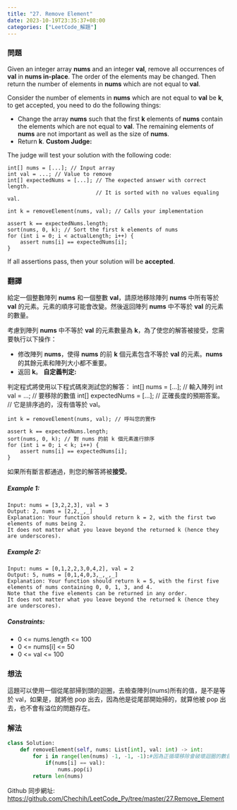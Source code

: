 ```yaml
---
title: "27. Remove Element"
date: 2023-10-19T23:35:37+08:00
categories: ["LeetCode_解題"]
---
```

### 問題
Given an integer array **nums** and an integer **val**, remove all occurrences of **val** in **nums in-place**. The order of the elements may be changed. Then return the number of elements in **nums** which are not equal to **val**.

Consider the number of elements in **nums** which are not equal to **val** be **k**, to get accepted, you need to do the following things:

- Change the array **nums** such that the first **k** elements of **nums** contain the elements which are not equal to **val**. The remaining elements of **nums** are not important as well as the size of **nums**.
- Return **k**.
**Custom Judge:**

The judge will test your solution with the following code:

    int[] nums = [...]; // Input array
    int val = ...; // Value to remove
    int[] expectedNums = [...]; // The expected answer with correct length.
                                // It is sorted with no values equaling val.

    int k = removeElement(nums, val); // Calls your implementation

    assert k == expectedNums.length;
    sort(nums, 0, k); // Sort the first k elements of nums
    for (int i = 0; i < actualLength; i++) {
        assert nums[i] == expectedNums[i];
    }
If all assertions pass, then your solution will be **accepted**.

### 翻譯
給定一個整數陣列 **nums** 和一個整數 **val**，請原地移除陣列 **nums** 中所有等於 **val** 的元素。元素的順序可能會改變。然後返回陣列 **nums** 中不等於 **val** 的元素的數量。

考慮到陣列 **nums** 中不等於 **val** 的元素數量為 **k**，為了使您的解答被接受，您需要執行以下操作：

- 修改陣列 **nums**，使得 **nums** 的前 **k** 個元素包含不等於 **val** 的元素。**nums** 的其餘元素和陣列大小都不重要。
- 返回 **k**。
**自定義判定:**

判定程式將使用以下程式碼來測試您的解答：
    int[] nums = [...]; // 輸入陣列
    int val = ...; // 要移除的數值
    int[] expectedNums = [...]; // 正確長度的預期答案。
                                // 它是排序過的，沒有值等於 val。

    int k = removeElement(nums, val); // 呼叫您的實作

    assert k == expectedNums.length;
    sort(nums, 0, k); // 對 nums 的前 k 個元素進行排序
    for (int i = 0; i < k; i++) {
        assert nums[i] == expectedNums[i];
    }
如果所有斷言都通過，則您的解答將被**接受**。

##### Example 1:
    Input: nums = [3,2,2,3], val = 3
    Output: 2, nums = [2,2,_,_]
    Explanation: Your function should return k = 2, with the first two elements of nums being 2.
    It does not matter what you leave beyond the returned k (hence they are underscores).
##### Example 2:
    Input: nums = [0,1,2,2,3,0,4,2], val = 2
    Output: 5, nums = [0,1,4,0,3,_,_,_]
    Explanation: Your function should return k = 5, with the first five elements of nums containing 0, 0, 1, 3, and 4.
    Note that the five elements can be returned in any order.
    It does not matter what you leave beyond the returned k (hence they are underscores).

##### Constraints:
- 0 <= nums.length <= 100
- 0 <= nums[i] <= 50
- 0 <= val <= 100

### 想法
這題可以使用一個從尾部掃到頭的迴圈，去檢查陣列(nums)所有的值，是不是等於 val，如果是，就將他 pop 出去，因為他是從尾部開始掃的，就算他被 pop 出去，也不會有溢位的問題存在。
### 解法
```python
class Solution:
    def removeElement(self, nums: List[int], val: int) -> int:
        for i in range(len(nums) -1, -1, -1):#因為正循環移除會破壞迴圈的數目
            if(nums[i] == val):
                nums.pop(i)
        return len(nums)
```

Github 同步網址:  
https://github.com/Chechih/LeetCode_Py/tree/master/27.Remove_Element